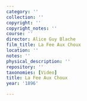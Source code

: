 ```yaml
---
category: ''
collection: ''
copyright: ''
copyright_notes: ''
course: ''
director: Alice Guy Blache
film_title: La Fee Aux Choux
location: ''
notes: ''
physical_description: ''
repository: ''
taxonomies: [Video]
title: La Fee Aux Choux
year: '1896'

---
```

